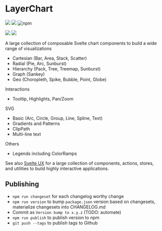# LayerChart

![](https://img.shields.io/github/license/techniq/layerchart?style=flat)
[![](https://img.shields.io/npm/v/layerchart?style=flat)](https://www.npmjs.com/package/layerchart)
![npm](https://img.shields.io/npm/dw/layerchart?style=flat&color=orange)

![](https://img.shields.io/github/license/layerchart?style=flat)
[![](https://dcbadge.vercel.app/api/server/697JhMPD3t?style=flat)](https://discord.gg/697JhMPD3t)

A large collection of composable Svelte chart components to build a wide range of visualizations

- Cartesian (Bar, Area, Stack, Scatter)
- Radial (Pie, Arc, Sunburst)
- Hierarchy (Pack, Tree, Treemap, Sunburst)
- Graph (Sankey)
- Geo (Choropleth, Spike, Bubble, Point, Globe)

Interactions

- Tooltip, Highlights, Pan/Zoom

SVG

- Basic (Arc, Circle, Group, Line, Spline, Text)
- Gradients and Patterns
- ClipPath
- Multi-line text

Others

- Legends including ColorRamps

See also [Svelte UX](http://svelte-ux.techniq.dev) for a large collection of components, actions, stores, and utilities to build highly interactive applications.

## Publishing

- `npm run changeset` for each changelog worthy change
- `npm run version` to bump `package.json` version based on changesets, materialize changesets into CHANGELOG.md
- Commit as `Version bump to x.y.z` (TODO: automate)
- `npm run publish` to publish version to npm
- `git push --tags` to publish tags to Github
